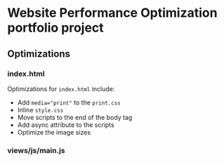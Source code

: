 # Website Performance Optimization portfolio project

## Optimizations

### index.html
Optimizations for `index.html` include:

- Add `media="print"` to the `print.css`
- Inline `style.css`
- Move scripts to the end of the body tag
- Add async attribute to the scripts
- Optimize the image sizes

### views/js/main.js

